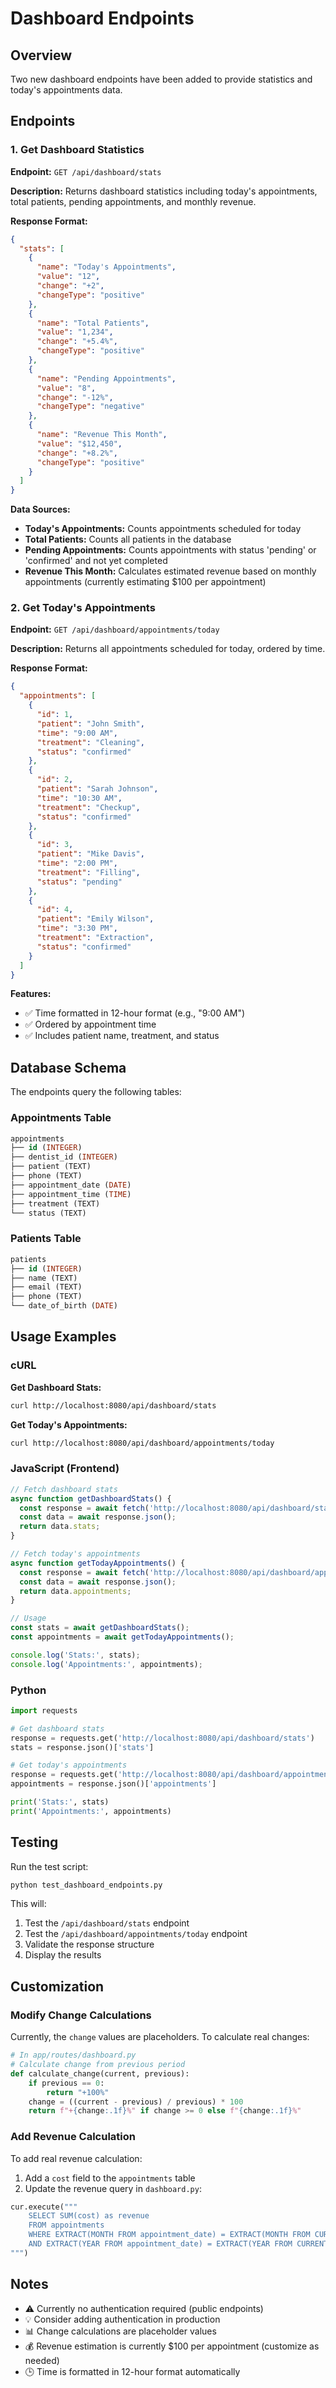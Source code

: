 # Dashboard Endpoints

## Overview

Two new dashboard endpoints have been added to provide statistics and today's appointments data.

## Endpoints

### 1. Get Dashboard Statistics

**Endpoint:** `GET /api/dashboard/stats`

**Description:** Returns dashboard statistics including today's appointments, total patients, pending appointments, and monthly revenue.

**Response Format:**
```json
{
  "stats": [
    {
      "name": "Today's Appointments",
      "value": "12",
      "change": "+2",
      "changeType": "positive"
    },
    {
      "name": "Total Patients",
      "value": "1,234",
      "change": "+5.4%",
      "changeType": "positive"
    },
    {
      "name": "Pending Appointments",
      "value": "8",
      "change": "-12%",
      "changeType": "negative"
    },
    {
      "name": "Revenue This Month",
      "value": "$12,450",
      "change": "+8.2%",
      "changeType": "positive"
    }
  ]
}
```

**Data Sources:**
- **Today's Appointments:** Counts appointments scheduled for today
- **Total Patients:** Counts all patients in the database
- **Pending Appointments:** Counts appointments with status 'pending' or 'confirmed' and not yet completed
- **Revenue This Month:** Calculates estimated revenue based on monthly appointments (currently estimating $100 per appointment)

### 2. Get Today's Appointments

**Endpoint:** `GET /api/dashboard/appointments/today`

**Description:** Returns all appointments scheduled for today, ordered by time.

**Response Format:**
```json
{
  "appointments": [
    {
      "id": 1,
      "patient": "John Smith",
      "time": "9:00 AM",
      "treatment": "Cleaning",
      "status": "confirmed"
    },
    {
      "id": 2,
      "patient": "Sarah Johnson",
      "time": "10:30 AM",
      "treatment": "Checkup",
      "status": "confirmed"
    },
    {
      "id": 3,
      "patient": "Mike Davis",
      "time": "2:00 PM",
      "treatment": "Filling",
      "status": "pending"
    },
    {
      "id": 4,
      "patient": "Emily Wilson",
      "time": "3:30 PM",
      "treatment": "Extraction",
      "status": "confirmed"
    }
  ]
}
```

**Features:**
- ✅ Time formatted in 12-hour format (e.g., "9:00 AM")
- ✅ Ordered by appointment time
- ✅ Includes patient name, treatment, and status

## Database Schema

The endpoints query the following tables:

### Appointments Table
```sql
appointments
├── id (INTEGER)
├── dentist_id (INTEGER)
├── patient (TEXT)
├── phone (TEXT)
├── appointment_date (DATE)
├── appointment_time (TIME)
├── treatment (TEXT)
└── status (TEXT)
```

### Patients Table
```sql
patients
├── id (INTEGER)
├── name (TEXT)
├── email (TEXT)
├── phone (TEXT)
└── date_of_birth (DATE)
```

## Usage Examples

### cURL

**Get Dashboard Stats:**
```bash
curl http://localhost:8080/api/dashboard/stats
```

**Get Today's Appointments:**
```bash
curl http://localhost:8080/api/dashboard/appointments/today
```

### JavaScript (Frontend)

```javascript
// Fetch dashboard stats
async function getDashboardStats() {
  const response = await fetch('http://localhost:8080/api/dashboard/stats');
  const data = await response.json();
  return data.stats;
}

// Fetch today's appointments
async function getTodayAppointments() {
  const response = await fetch('http://localhost:8080/api/dashboard/appointments/today');
  const data = await response.json();
  return data.appointments;
}

// Usage
const stats = await getDashboardStats();
const appointments = await getTodayAppointments();

console.log('Stats:', stats);
console.log('Appointments:', appointments);
```

### Python

```python
import requests

# Get dashboard stats
response = requests.get('http://localhost:8080/api/dashboard/stats')
stats = response.json()['stats']

# Get today's appointments
response = requests.get('http://localhost:8080/api/dashboard/appointments/today')
appointments = response.json()['appointments']

print('Stats:', stats)
print('Appointments:', appointments)
```

## Testing

Run the test script:

```bash
python test_dashboard_endpoints.py
```

This will:
1. Test the `/api/dashboard/stats` endpoint
2. Test the `/api/dashboard/appointments/today` endpoint
3. Validate the response structure
4. Display the results

## Customization

### Modify Change Calculations

Currently, the `change` values are placeholders. To calculate real changes:

```python
# In app/routes/dashboard.py
# Calculate change from previous period
def calculate_change(current, previous):
    if previous == 0:
        return "+100%"
    change = ((current - previous) / previous) * 100
    return f"+{change:.1f}%" if change >= 0 else f"{change:.1f}%"
```

### Add Revenue Calculation

To add real revenue calculation:

1. Add a `cost` field to the `appointments` table
2. Update the revenue query in `dashboard.py`:
```python
cur.execute("""
    SELECT SUM(cost) as revenue
    FROM appointments
    WHERE EXTRACT(MONTH FROM appointment_date) = EXTRACT(MONTH FROM CURRENT_DATE)
    AND EXTRACT(YEAR FROM appointment_date) = EXTRACT(YEAR FROM CURRENT_DATE)
""")
```

## Notes

- ⚠️ Currently no authentication required (public endpoints)
- 💡 Consider adding authentication in production
- 📊 Change calculations are placeholder values
- 💰 Revenue estimation is currently $100 per appointment (customize as needed)
- 🕒 Time is formatted in 12-hour format automatically
